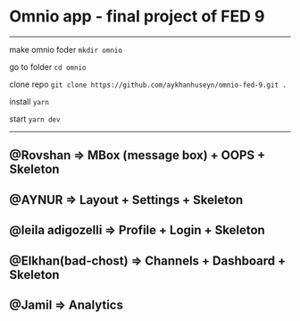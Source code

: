 # Omnio app - final project of FED 9

---

make omnio foder
`mkdir omnio`

go to folder
`cd omnio`

clone repo
`git clone https://github.com/aykhanhuseyn/omnio-fed-9.git .`

install
`yarn`

start
`yarn dev`

---

## @Rovshan => MBox (message box) + OOPS + Skeleton

## @AYNUR => Layout + Settings + Skeleton

## @leila adigozelli => Profile + Login + Skeleton

## @Elkhan(bad-chost) => Channels + Dashboard + Skeleton

## @Jamil => Analytics
